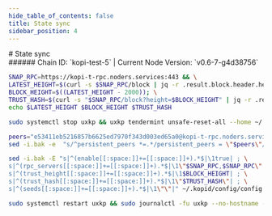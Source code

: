 ```yaml
---
hide_table_of_contents: false
title: State sync
sidebar_position: 4
---
```


<div class="h1-with-icon icon-kopi">
# State sync
</div>
###### Chain ID: `kopi-test-5` | Current Node Version: `v0.6-7-g4d38756`

```bash
SNAP_RPC=https://kopi-t-rpc.noders.services:443 && \
LATEST_HEIGHT=$(curl -s $SNAP_RPC/block | jq -r .result.block.header.height); \
BLOCK_HEIGHT=$((LATEST_HEIGHT - 2000)); \
TRUST_HASH=$(curl -s "$SNAP_RPC/block?height=$BLOCK_HEIGHT" | jq -r .result.block_id.hash) && \
echo $LATEST_HEIGHT $BLOCK_HEIGHT $TRUST_HASH
```
```bash
sudo systemctl stop uxkp && uxkp tendermint unsafe-reset-all --home ~/.kopid --keep-addr-book
```
```bash
peers="e53411eb5216857b6625ed7970f343d003ed65a0@kopi-t-rpc.noders.services:27656"
sed -i.bak -e  "s/^persistent_peers *=.*/persistent_peers = \"$peers\"/" ~/.kopid/config/config.toml
```
```bash
sed -i.bak -E "s|^(enable[[:space:]]+=[[:space:]]+).*$|\1true| ; \
s|^(rpc_servers[[:space:]]+=[[:space:]]+).*$|\1\"$SNAP_RPC,$SNAP_RPC\"| ; \
s|^(trust_height[[:space:]]+=[[:space:]]+).*$|\1$BLOCK_HEIGHT| ; \
s|^(trust_hash[[:space:]]+=[[:space:]]+).*$|\1\"$TRUST_HASH\"| ; \
s|^(seeds[[:space:]]+=[[:space:]]+).*$|\1\"\"|" ~/.kopid/config/config.toml
```
```bash
sudo systemctl restart uxkp && sudo journalctl -fu uxkp --no-hostname -o cat
```